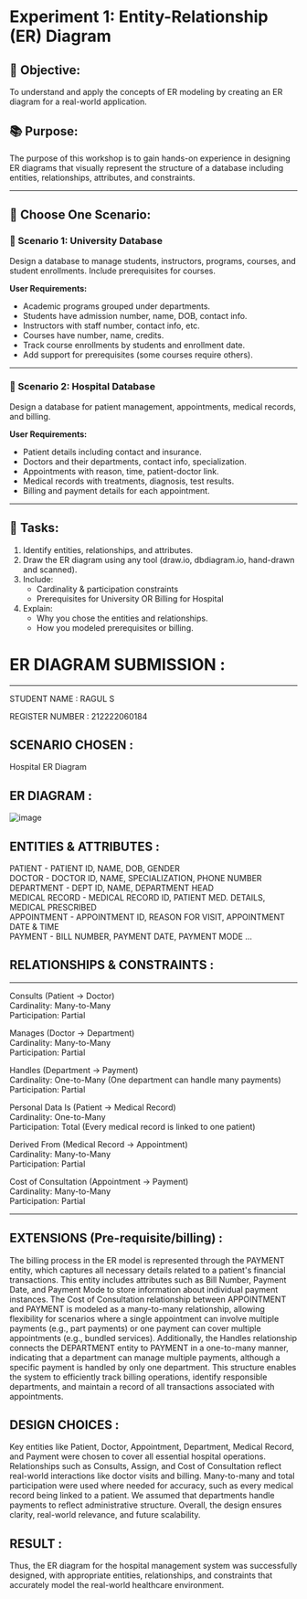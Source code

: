 # Experiment 1: Entity-Relationship (ER) Diagram

## 🎯 Objective:
To understand and apply the concepts of ER modeling by creating an ER diagram for a real-world application.

## 📚 Purpose:
The purpose of this workshop is to gain hands-on experience in designing ER diagrams that visually represent the structure of a database including entities, relationships, attributes, and constraints.

---

## 🧪 Choose One Scenario:

### 🔹 Scenario 1: University Database
Design a database to manage students, instructors, programs, courses, and student enrollments. Include prerequisites for courses.

**User Requirements:**
- Academic programs grouped under departments.
- Students have admission number, name, DOB, contact info.
- Instructors with staff number, contact info, etc.
- Courses have number, name, credits.
- Track course enrollments by students and enrollment date.
- Add support for prerequisites (some courses require others).

---

### 🔹 Scenario 2: Hospital Database
Design a database for patient management, appointments, medical records, and billing.

**User Requirements:**
- Patient details including contact and insurance.
- Doctors and their departments, contact info, specialization.
- Appointments with reason, time, patient-doctor link.
- Medical records with treatments, diagnosis, test results.
- Billing and payment details for each appointment.

---

## 📝 Tasks:
1. Identify entities, relationships, and attributes.
2. Draw the ER diagram using any tool (draw.io, dbdiagram.io, hand-drawn and scanned).
3. Include:
   - Cardinality & participation constraints
   - Prerequisites for University OR Billing for Hospital
4. Explain:
   - Why you chose the entities and relationships.
   - How you modeled prerequisites or billing.

# ER DIAGRAM SUBMISSION :
---
STUDENT NAME : RAGUL S

REGISTER NUMBER : 212222060184

## SCENARIO CHOSEN :
 Hospital ER Diagram

## ER DIAGRAM :

![image](https://github.com/user-attachments/assets/b4c490a8-4dd3-42fd-b0ee-710dc0916f85)

## ENTITIES & ATTRIBUTES :

PATIENT - PATIENT ID, NAME, DOB, GENDER <br>
DOCTOR - DOCTOR ID, NAME, SPECIALIZATION, PHONE NUMBER <br>
DEPARTMENT - DEPT ID, NAME, DEPARTMENT HEAD <br>
MEDICAL RECORD - MEDICAL RECORD ID, PATIENT MED. DETAILS, MEDICAL PRESCRIBED <br>
APPOINTMENT - APPOINTMENT ID, REASON FOR VISIT, APPOINTMENT DATE & TIME <br>
PAYMENT - BILL NUMBER, PAYMENT DATE, PAYMENT MODE
...

## RELATIONSHIPS & CONSTRAINTS :
---

Consults (Patient → Doctor)  <br>
Cardinality: Many-to-Many <br>
Participation: Partial <br>


Manages (Doctor → Department) <br>
Cardinality: Many-to-Many <br> 
Participation: Partial  <br>


Handles (Department → Payment) <br>
Cardinality: One-to-Many (One department can handle many payments)  <br>
Participation: Partial  <br>


Personal Data Is (Patient → Medical Record) <br>
Cardinality: One-to-Many  <br>
Participation: Total (Every medical record is linked to one patient)  <br>


Derived From (Medical Record → Appointment) <br>
Cardinality: Many-to-Many  <br>
Participation: Partial  


Cost of Consultation (Appointment → Payment) <br>
Cardinality: Many-to-Many <br> 
Participation: Partial  <br>

---
## EXTENSIONS (Pre-requisite/billing) :

The billing process in the ER model is represented through the PAYMENT entity, which captures all necessary details related to a patient's financial transactions. This entity includes attributes such as Bill Number, Payment Date, and Payment Mode to store information about individual payment instances. The Cost of Consultation relationship between APPOINTMENT and PAYMENT is modeled as a many-to-many relationship, allowing flexibility for scenarios where a single appointment can involve multiple payments (e.g., part payments) or one payment can cover multiple appointments (e.g., bundled services). Additionally, the Handles relationship connects the DEPARTMENT entity to PAYMENT in a one-to-many manner, indicating that a department can manage multiple payments, although a specific payment is handled by only one department. This structure enables the system to efficiently track billing operations, identify responsible departments, and maintain a record of all transactions associated with appointments.

## DESIGN CHOICES :

Key entities like Patient, Doctor, Appointment, Department, Medical Record, and Payment were chosen to cover all essential hospital operations. Relationships such as Consults, Assign, and Cost of Consultation reflect real-world interactions like doctor visits and billing. Many-to-many and total participation were used where needed for accuracy, such as every medical record being linked to a patient. We assumed that departments handle payments to reflect administrative structure. Overall, the design ensures clarity, real-world relevance, and future scalability.

## RESULT :

Thus, the ER diagram for the hospital management system was successfully designed, with appropriate entities, relationships, and constraints that accurately model the real-world healthcare environment.
